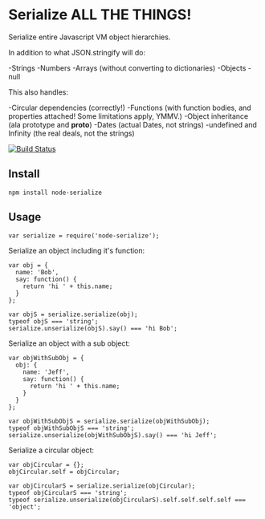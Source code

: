 # Serialize ALL THE THINGS!

Serialize entire Javascript VM object hierarchies.

In addition to what JSON.stringify will do:

-Strings
-Numbers
-Arrays (without converting to dictionaries)
-Objects
-null

This also handles:

-Circular dependencies (correctly!)
-Functions (with function bodies, and properties attached! Some limitations apply, YMMV.)
-Object inheritance (ala prototype and __proto__)
-Dates (actual Dates, not strings)
-undefined and Infinity (the real deals, not the strings)


[![Build Status](https://travis-ci.org/luin/serialize.png?branch=master)](https://travis-ci.org/shinmojo/serialize)

## Install

    npm install node-serialize

## Usage

    var serialize = require('node-serialize');

Serialize an object including it's function:


    var obj = {
      name: 'Bob',
      say: function() {
        return 'hi ' + this.name;
      }
    };

    var objS = serialize.serialize(obj);
    typeof objS === 'string';
    serialize.unserialize(objS).say() === 'hi Bob';

Serialize an object with a sub object:

    var objWithSubObj = {
      obj: {
        name: 'Jeff',
        say: function() {
          return 'hi ' + this.name;
        }
      }
    };

    var objWithSubObjS = serialize.serialize(objWithSubObj);
    typeof objWithSubObjS === 'string';
    serialize.unserialize(objWithSubObjS).say() === 'hi Jeff';

Serialize a circular object:

    var objCircular = {};
    objCircular.self = objCircular;

    var objCircularS = serialize.serialize(objCircular);
    typeof objCircularS === 'string';
    typeof serialize.unserialize(objCircularS).self.self.self.self === 'object';

